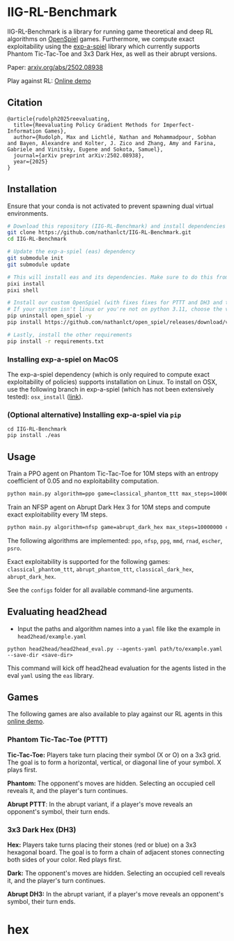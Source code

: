 # IIG-RL-Benchmark

IIG-RL-Benchmark is a library for running game theoretical and deep RL algorithms on [OpenSpiel](https://github.com/google-deepmind/open_spiel) games. Furthermore, we compute exact exploitability using the [exp-a-spiel](https://github.com/gabrfarina/exp-a-spiel) library which currently supports Phantom Tic-Tac-Toe and 3x3 Dark Hex, as well as their abrupt versions.

Paper: [arxiv.org/abs/2502.08938](https://arxiv.org/abs/2502.08938)

Play against RL: [Online demo](https://www.nathanlichtle.com/research/2p0s)

## Citation

```
@article{rudolph2025reevaluating,
  title={Reevaluating Policy Gradient Methods for Imperfect-Information Games},
  author={Rudolph, Max and Lichtlé, Nathan and Mohammadpour, Sobhan and Bayen, Alexandre and Kolter, J. Zico and Zhang, Amy and Farina, Gabriele and Vinitsky, Eugene and Sokota, Samuel},
  journal={arXiv preprint arXiv:2502.08938},
  year={2025}
}
```

## Installation

Ensure that your conda is not activated to prevent spawning dual virtual environments.

```bash
# Download this repository (IIG-RL-Benchmark) and install dependencies
git clone https://github.com/nathanlct/IIG-RL-Benchmark.git
cd IIG-RL-Benchmark

# Update the exp-a-spiel (eas) dependency
git submodule init
git submodule update

# This will install eas and its dependencies. Make sure to do this from the top level repo.
pixi install
pixi shell

# Install our custom OpenSpiel (with fixes fixes for PTTT and DH3 and the addition of abrupt PTTT) (our default is python = 3.11)
# If your system isn't linux or you're not on python 3.11, choose the variant for your system (https://github.com/nathanlct/open_spiel/releases)
pip uninstall open_spiel -y
pip install https://github.com/nathanlct/open_spiel/releases/download/v1.pttt/open_spiel-1.5-cp311-cp311-manylinux_2_17_x86_64.manylinux2014_x86_64.whl

# Lastly, install the other requirements
pip install -r requirements.txt
```

### Installing exp-a-spiel on MacOS

The exp-a-spiel dependency (which is only required to compute exact exploitability of policies) supports installation on Linux. To install on OSX, use the following branch in exp-a-spiel (which has not been extensively tested): `osx_install` ([link](https://github.com/gabrfarina/exp-a-spiel/tree/osx_install)).

### (Optional alternative) Installing exp-a-spiel via `pip`

```
cd IIG-RL-Benchmark
pip install ./eas
```

## Usage

Train a PPO agent on Phantom Tic-Tac-Toe for 10M steps with an entropy coefficient of 0.05 and no exploitability computation.

```bash
python main.py algorithm=ppo game=classical_phantom_ttt max_steps=10000000 algorithm.ent_coef=0.05 compute_exploitability=False
```

Train an NFSP agent on Abrupt Dark Hex 3 for 10M steps and compute exact exploitability every 1M steps.

```bash
python main.py algorithm=nfsp game=abrupt_dark_hex max_steps=10000000 compute_exploitability=True compute_exploitability_every=1000000
```

The following algorithms are implemented: `ppo`, `nfsp`, `ppg`, `mmd`, `rnad`, `escher`, `psro`.

Exact exploitability is supported for the following games: `classical_phantom_ttt`, `abrupt_phantom_ttt`, `classical_dark_hex`, `abrupt_dark_hex`.

See the `configs` folder for all available command-line arguments.

## Evaluating head2head 

- Input the paths and algorithm names into a `yaml` file like the example in `head2head/example.yaml`

```
python head2head/head2head_eval.py --agents-yaml path/to/example.yaml --save-dir <save-dir>
```

This command will kick off head2head evaluation for the agents listed in the eval `yaml` using the `eas` library. 

## Games

The following games are also available to play against our RL agents in this [online demo](https://www.nathanlichtle.com/research/2p0s).

### Phantom Tic-Tac-Toe (PTTT)

**Tic-Tac-Toe:** Players take turn placing their symbol (X or O) on a 3x3 grid. The goal is to form a horizontal, vertical, or diagonal line of your symbol. X plays first.

**Phantom:** The opponent's moves are hidden. Selecting an occupied cell reveals it, and the player's turn continues.

**Abrupt PTTT**: In the abrupt variant, if a player's move reveals an opponent's symbol, their turn ends.

### 3x3 Dark Hex (DH3)

**Hex:** Players take turns placing their stones (red or blue) on a 3x3 hexagonal board. The goal is to form a chain of adjacent stones connecting both sides of your color. Red plays first.

**Dark:** The opponent's moves are hidden. Selecting an occupied cell reveals it, and the player's turn continues.

**Abrupt DH3:** In the abrupt variant, if a player's move reveals an opponent's symbol, their turn ends.
# hex
